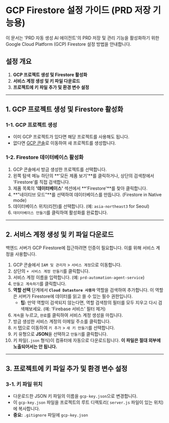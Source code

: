 # GCP Firestore 설정 가이드 (PRD 저장 기능용)

이 문서는 'PRD 자동 생성 AI 에이전트'의 PRD 저장 및 관리 기능을 활성화하기 위한 Google Cloud Platform (GCP) Firestore 설정 방법을 안내합니다.

## 설정 개요

1.  **GCP 프로젝트 생성 및 Firestore 활성화**
2.  **서비스 계정 생성 및 키 파일 다운로드**
3.  **프로젝트에 키 파일 추가 및 환경 변수 설정**

---

## 1. GCP 프로젝트 생성 및 Firestore 활성화

### 1-1. GCP 프로젝트 생성
- 이미 GCP 프로젝트가 있다면 해당 프로젝트를 사용해도 됩니다.
- 없다면 [GCP 콘솔](https://console.cloud.google.com/)로 이동하여 새 프로젝트를 생성합니다.

### 1-2. Firestore 데이터베이스 활성화
1.  GCP 콘솔에서 방금 생성한 프로젝트를 선택합니다.
2.  왼쪽 탐색 메뉴 하단의 **'모든 제품 보기'**를 클릭하거나, 상단의 검색창에서 'Firestore'를 직접 검색합니다.
3.  제품 목록의 **'데이터베이스'** 섹션에서 **'Firestore'**를 찾아 클릭합니다.
4.  **"네이티브 모드"**를 선택하여 데이터베이스를 만듭니다. (Firestore in Native mode)
5.  데이터베이스 위치(리전)를 선택합니다. (예: `asia-northeast3` for Seoul)
6.  `데이터베이스 만들기`를 클릭하여 활성화를 완료합니다.

---

## 2. 서비스 계정 생성 및 키 파일 다운로드

백엔드 서버가 GCP Firestore에 접근하려면 인증이 필요합니다. 이를 위해 서비스 계정을 사용합니다.

1.  GCP 콘솔에서 `IAM 및 관리자` > `서비스 계정`으로 이동합니다.
2.  상단의 `+ 서비스 계정 만들기`를 클릭합니다.
3.  서비스 계정 이름을 입력합니다. (예: `prd-automation-agent-service`)
4.  `만들고 계속하기`를 클릭합니다.
5.  **역할 선택** 단계에서 **`Cloud Datastore 사용자`** 역할을 검색하여 추가합니다. 이 역할은 서버가 Firestore에 데이터를 읽고 쓸 수 있는 필수 권한입니다.
    *   **팁:** 만약 역할이 검색되지 않는다면, 역할 검색창의 필터를 모두 지우고 다시 검색해보세요. (예: 'Firebase 서비스' 필터 제거)
6.  `계속`을 누르고, `완료`를 클릭하여 서비스 계정 생성을 마칩니다.
7.  방금 생성한 서비스 계정의 이메일 주소를 클릭합니다.
8.  `키` 탭으로 이동하여 `키 추가` > `새 키 만들기`를 선택합니다.
9.  키 유형으로 **JSON**을 선택하고 `만들기`를 클릭합니다.
10. 키 파일(`.json` 형식)이 컴퓨터에 자동으로 다운로드됩니다. **이 파일은 절대 외부에 노출되어서는 안 됩니다.**

---

## 3. 프로젝트에 키 파일 추가 및 환경 변수 설정

### 3-1. 키 파일 위치
- 다운로드한 JSON 키 파일의 이름을 `gcp-key.json`으로 변경합니다.
- 이 `gcp-key.json` 파일을 프로젝트의 루트 디렉토리( `server.js` 파일이 있는 위치)에 복사합니다.
- **중요:** `.gitignore` 파일에 `gcp-key.json`